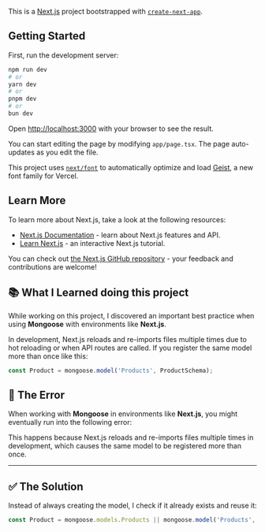 This is a [Next.js](https://nextjs.org) project bootstrapped with [`create-next-app`](https://nextjs.org/docs/app/api-reference/cli/create-next-app).

## Getting Started

First, run the development server:

```bash
npm run dev
# or
yarn dev
# or
pnpm dev
# or
bun dev
```

Open [http://localhost:3000](http://localhost:3000) with your browser to see the result.

You can start editing the page by modifying `app/page.tsx`. The page auto-updates as you edit the file.

This project uses [`next/font`](https://nextjs.org/docs/app/building-your-application/optimizing/fonts) to automatically optimize and load [Geist](https://vercel.com/font), a new font family for Vercel.

## Learn More

To learn more about Next.js, take a look at the following resources:

- [Next.js Documentation](https://nextjs.org/docs) - learn about Next.js features and API.
- [Learn Next.js](https://nextjs.org/learn) - an interactive Next.js tutorial.

You can check out [the Next.js GitHub repository](https://github.com/vercel/next.js) - your feedback and contributions are welcome!


## 📚 What I Learned doing this project

While working on this project, I discovered an important best practice when using **Mongoose** with environments like **Next.js**.

In development, Next.js reloads and re-imports files multiple times due to hot reloading or when API routes are called.
If you register the same model more than once like this:

```js
const Product = mongoose.model('Products', ProductSchema);
``````

## 🐛 The Error

When working with **Mongoose** in environments like **Next.js**, you might eventually run into the following error:


This happens because Next.js reloads and re-imports files multiple times in development, which causes the same model to be registered more than once.

---

## ✅ The Solution

Instead of always creating the model, I check if it already exists and reuse it:

```js
const Product = mongoose.models.Products || mongoose.model('Products', ProductSchema);

